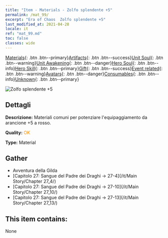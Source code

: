 ```yaml
---
title: "Item - Materials - Zolfo splendente +5"
permalink: /mat_99/
excerpt: "Era of Chaos  Zolfo splendente +5"
last_modified_at: 2021-04-28
locale: it
ref: "mat_99.md"
toc: false
classes: wide
---
```

 [Materials](/ItemsIT/){: .btn .btn--primary}[Artifacts](/ItemsIT/Artifacts/){: .btn .btn--success}[Unit Soul](/ItemsIT/UnitSoul/){: .btn .btn--warning}[Unit Awakening](/ItemsIT/UnitAwakening/){: .btn .btn--danger}[Hero Soul](/ItemsIT/HeroSoul/){: .btn .btn--info}[Hero Skill](/ItemsIT/HeroSkill/){: .btn .btn--primary}[Gift](/ItemsIT/Gift/){: .btn .btn--success}[Event related](/ItemsIT/Events/){: .btn .btn--warning}[Avatars](/ItemsIT/Avatars/){: .btn .btn--danger}[Consumables](/ItemsIT/Consumables/){: .btn .btn--info}[Unknown](/ItemsIT/Unknown/){: .btn .btn--primary}

 ![Zolfo splendente +5](/images/t/i_cailiao_liuhuang3.png)

## Dettagli
 **Descrizione:** Materiali comuni per potenziare l'equipaggiamento da arancione +5 a rosso.

 **Quality:** <span style="color: #FF8C00">OK</span>

 **Type:** Material

## Gather

*    Avventura della Gilda 
*    [Capitolo 27: Sangue del Padre dei Draghi -> 27-4](/it/Main Story/Chapter 27_4/) 
*    [Capitolo 27: Sangue del Padre dei Draghi -> 27-10](/it/Main Story/Chapter 27_10/) 
*    [Capitolo 27: Sangue del Padre dei Draghi -> 27-13](/it/Main Story/Chapter 27_13/) 

## This item contains:

  None

